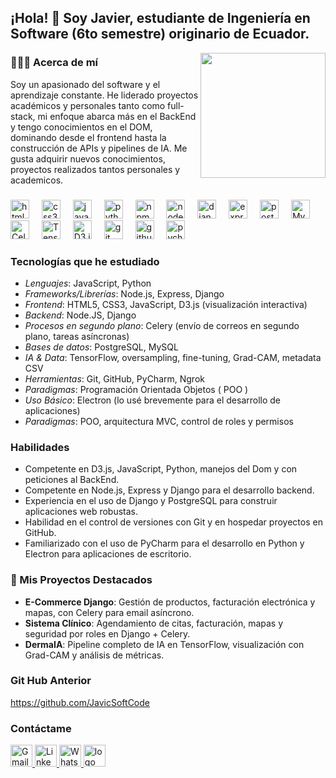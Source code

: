 <h2 align="left">¡Hola! 👋 Soy Javier, estudiante de Ingeniería en Software (6to semestre) originario de Ecuador.</h2>

<img align="right" height="200" style="border-radius: 8;" src="https://i.giphy.com/media/v1.Y2lkPTc5MGI3NjExdXQ4dHQ2MDA4YWg3N281MGV0YXV0NDR3M3Z4Z3Zkb3duczFuazIwcyZlcD12MV9pbnRlcm5hbF9naWZfYnlfaWQmY3Q9Zw/qgQUggAC3Pfv687qPC/giphy.gif" />

### 👨🏻‍💻 Acerca de mí  
Soy un apasionado del software y el aprendizaje constante. He liderado proyectos académicos y personales tanto como full-stack, mi enfoque abarca más en el BackEnd y tengo conocimientos en el DOM, dominando desde el frontend hasta la construcción de APIs y pipelines de IA.
Me gusta adquirir nuevos conocimientos, proyectos realizados tantos personales y academicos.
###
<div align="left">
  <img src="https://cdn.jsdelivr.net/gh/devicons/devicon/icons/html5/html5-original.svg" height="30" alt="html5 logo"  />
  <img width="12" />
  <img src="https://cdn.jsdelivr.net/gh/devicons/devicon/icons/css3/css3-original.svg" height="30" alt="css3 logo"  />
  <img width="12" />
  <img src="https://cdn.jsdelivr.net/gh/devicons/devicon/icons/javascript/javascript-original.svg" height="30" alt="javascript logo"  />
  <img width="12" />
  <img src="https://cdn.jsdelivr.net/gh/devicons/devicon/icons/python/python-original.svg" height="30" alt="python logo"  />
  <img width="12" />
  <img src="https://cdn.jsdelivr.net/gh/devicons/devicon/icons/npm/npm-original-wordmark.svg" height="30" alt="npm logo"  />
  <img width="12" />
  <img src="https://cdn.jsdelivr.net/gh/devicons/devicon/icons/nodejs/nodejs-original.svg" height="30" alt="nodejs logo"  />
  <img width="12" />
  <img src="https://cdn.jsdelivr.net/gh/devicons/devicon/icons/django/django-plain.svg" height="30" alt="django logo"  />
  <img width="12" />
  <img src="https://cdn.jsdelivr.net/gh/devicons/devicon/icons/express/express-original.svg" height="30" alt="express logo" />
  <img width="12" />
  <img src="https://cdn.jsdelivr.net/gh/devicons/devicon/icons/postgresql/postgresql-original.svg" height="30" alt="postgresql logo"  />
  <img width="12" />
  <img src="https://cdn.jsdelivr.net/gh/devicons/devicon/icons/mysql/mysql-original.svg" height="30" alt="MySQL" /> 
  <img width="12"/>
  <img src="https://img.shields.io/static/v1?message=Celery&logo=celery&color=white&labelColor=339933&style=flat" height="30" alt="Celery" /> 
  <img width="12"/>
  <img src="https://cdn.jsdelivr.net/gh/devicons/devicon/icons/tensorflow/tensorflow-original.svg" height="30" alt="TensorFlow" /> 
  <img width="12"/>
  <img src="https://cdn.jsdelivr.net/gh/devicons/devicon/icons/d3js/d3js-original.svg" height="30" alt="D3.js" /> 
  <img width="12"/>
  <img src="https://cdn.jsdelivr.net/gh/devicons/devicon/icons/git/git-original.svg" height="30" alt="git logo"  />
  <img width="12" />
  <img src="https://cdn.jsdelivr.net/gh/devicons/devicon/icons/github/github-original.svg" height="30" alt="github logo"  />
  <img width="12" />
  <img src="https://cdn.jsdelivr.net/gh/devicons/devicon/icons/pycharm/pycharm-original.svg" height="30" alt="pycharm logo"  />
</div>

### Tecnologías que he estudiado

- *Lenguajes*: JavaScript, Python
- *Frameworks/Librerías*: Node.js, Express, Django
- *Frontend*: HTML5, CSS3, JavaScript, D3.js (visualización interactiva)
- *Backend*: Node.JS, Django
- *Procesos en segundo plano*: Celery (envío de correos en segundo plano, tareas asíncronas) 
- *Bases de datos*: PostgreSQL, MySQL  
- *IA & Data*: TensorFlow, oversampling, fine-tuning, Grad-CAM, metadata CSV  
- *Herramientas*: Git, GitHub, PyCharm, Ngrok
- *Paradigmas*: Programación Orientada Objetos ( POO )
- *Uso Básico*: Electron (lo usé brevemente para el desarrollo de aplicaciones)
- *Paradigmas*: POO, arquitectura MVC, control de roles y permisos 

### Habilidades

- Competente en D3.js, JavaScript, Python, manejos del Dom y con peticiones al BackEnd.
- Competente en Node.js, Express y Django para el desarrollo backend.
- Experiencia en el uso de Django y PostgreSQL para construir aplicaciones web robustas.
- Habilidad en el control de versiones con Git y en hospedar proyectos en GitHub.
- Familiarizado con el uso de PyCharm para el desarrollo en Python y Electron para aplicaciones de escritorio.

### 🔗 Mis Proyectos Destacados

- **E-Commerce Django**: Gestión de productos, facturación electrónica y mapas, con Celery para email asíncrono.  
- **Sistema Clínico**: Agendamiento de citas, facturación, mapas y seguridad por roles en Django + Celery.  
- **DermaIA**: Pipeline completo de IA en TensorFlow, visualización con Grad-CAM y análisis de métricas.  


### Git Hub Anterior
https://github.com/JavicSoftCode

### Contáctame

<div align="left">
 <a
  href="https://mail.google.com/mail/?view=cm&fs=1&to=javicsoftcode@gmail.com&su=Contacto%20desde%20GitHub&body=Buenas%20d%C3%ADas%20Javier%2C%0A%0AMe%20gustar%C3%ADa%20contactarme%20contigo%20despu%C3%A9s%20de%20ver%20tu%20perfil%20en%20GitHub.%20Quedo%20atento%20a%20tus%20comentarios.%0A%0ASaludos%20cordiales%2C"
  target="_blank"
  rel="noopener noreferrer"
>
  <img
    src="https://img.shields.io/static/v1?message=Gmail&logo=gmail&label=&color=D14836&logoColor=white&style=for-the-badge"
    height="35"
    alt="Gmail badge"
  />
</a>

  <a href="https://www.linkedin.com/in/javier-quinteros-pacheco" target="_blank" rel="noopener noreferrer">
    <img src="https://img.shields.io/static/v1?message=LinkedIn&logo=linkedin&label=&color=0077B5&logoColor=white&style=for-the-badge" height="35" alt="LinkedIn badge" />
  </a>
  <a href="https://wa.link/o4ylaj?text=Buen%C3%ADa%20Javier%2C%20quiero%20contactarme%20contigo%20despu%C3%A9s%20de%20ver%20tu%20perfil%20en%20GitHub.%20Quedo%20atento%20a%20tus%20comentarios." target="_blank" rel="noopener noreferrer">
    <img src="https://img.shields.io/static/v1?message=WhatsApp&logo=whatsapp&label=&color=25D366&logoColor=white&style=for-the-badge" height="35" alt="WhatsApp badge" />
  </a>
  <a href="https://paypal.me/SistemJavic16?country.x=EC&locale.x=es_XC">
    <img src="https://img.shields.io/static/v1?message=PayPal&logo=paypal&label=&color=00457C&logoColor=white&labelColor=&style=for-the-badge" height="35" alt="logo de paypal" />
  </a>
</div>

